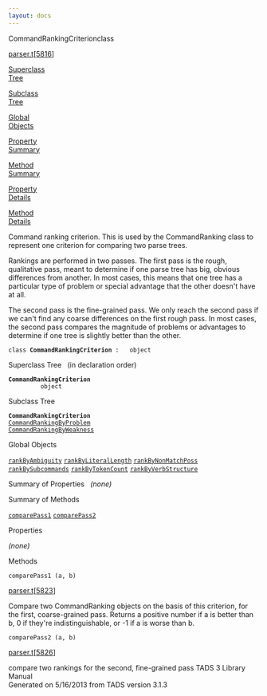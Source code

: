 ```yaml
---
layout: docs
---
```

<span class="title">CommandRankingCriterion</span><span class="type">class</span>

[parser.t](../file/parser.t.html)\[[5816](../source/parser.t.html#5816)\]

[Superclass  
Tree](#_SuperClassTree_)

[Subclass  
Tree](#_SubClassTree_)

[Global  
Objects](#_ObjectSummary_)

[Property  
Summary](#_PropSummary_)

[Method  
Summary](#_MethodSummary_)

[Property  
Details](#_Properties_)

[Method  
Details](#_Methods_)



Command ranking criterion. This is used by the CommandRanking class to
represent one criterion for comparing two parse trees.

Rankings are performed in two passes. The first pass is the rough,
qualitative pass, meant to determine if one parse tree has big, obvious
differences from another. In most cases, this means that one tree has a
particular type of problem or special advantage that the other doesn't
have at all.

The second pass is the fine-grained pass. We only reach the second pass
if we can't find any coarse differences on the first rough pass. In most
cases, the second pass compares the magnitude of problems or advantages
to determine if one tree is slightly better than the other.

`class `**`CommandRankingCriterion`**` :   object`



<span id="_SuperClassTree_"></span>



<span class="hdln">Superclass Tree</span>   (in declaration order)



**`CommandRankingCriterion`**  
`         object`  
<span id="_SubClassTree_"></span>



<span class="hdln">Subclass Tree</span>  



**`CommandRankingCriterion`**  
[`CommandRankingByProblem`](../object/CommandRankingByProblem.html)  
[`CommandRankingByWeakness`](../object/CommandRankingByWeakness.html)  
<span id="_ObjectSummary_"></span>



<span class="hdln">Global Objects</span>  



[`rankByAmbiguity`](../object/rankByAmbiguity.html) [`rankByLiteralLength`](../object/rankByLiteralLength.html) [`rankByNonMatchPoss`](../object/rankByNonMatchPoss.html) [`rankBySubcommands`](../object/rankBySubcommands.html) [`rankByTokenCount`](../object/rankByTokenCount.html) [`rankByVerbStructure`](../object/rankByVerbStructure.html)
<span id="_PropSummary_"></span>



<span class="hdln">Summary of Properties</span>  
*(none)* <span id="_MethodSummary_"></span>



<span class="hdln">Summary of Methods</span>  



[`comparePass1`](#comparePass1) [`comparePass2`](#comparePass2)

<span id="_Properties_"></span>



<span class="hdln">Properties</span>  



*(none)* <span id="_Methods_"></span>



<span class="hdln">Methods</span>  



<span id="comparePass1"></span>

`comparePass1 (a, b)`

[parser.t](../file/parser.t.html)\[[5823](../source/parser.t.html#5823)\]



Compare two CommandRanking objects on the basis of this criterion, for
the first, coarse-grained pass. Returns a positive number if a is better
than b, 0 if they're indistinguishable, or -1 if a is worse than b.



<span id="comparePass2"></span>

`comparePass2 (a, b)`

[parser.t](../file/parser.t.html)\[[5826](../source/parser.t.html#5826)\]



compare two rankings for the second, fine-grained pass
TADS 3 Library Manual  
Generated on 5/16/2013 from TADS version 3.1.3


